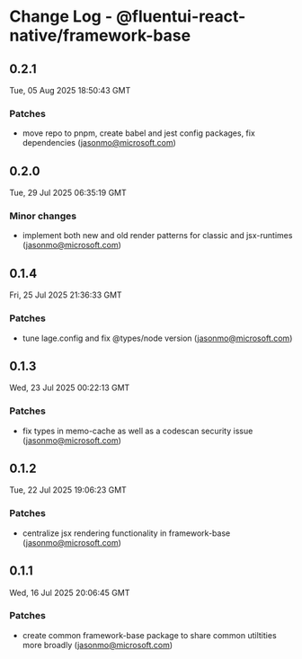 # Change Log - @fluentui-react-native/framework-base

<!-- This log was last generated on Tue, 05 Aug 2025 18:50:43 GMT and should not be manually modified. -->

<!-- Start content -->

## 0.2.1

Tue, 05 Aug 2025 18:50:43 GMT

### Patches

- move repo to pnpm, create babel and jest config packages, fix dependencies (jasonmo@microsoft.com)

## 0.2.0

Tue, 29 Jul 2025 06:35:19 GMT

### Minor changes

- implement both new and old render patterns for classic and jsx-runtimes (jasonmo@microsoft.com)

## 0.1.4

Fri, 25 Jul 2025 21:36:33 GMT

### Patches

- tune lage.config and fix @types/node version (jasonmo@microsoft.com)

## 0.1.3

Wed, 23 Jul 2025 00:22:13 GMT

### Patches

- fix types in memo-cache as well as a codescan security issue (jasonmo@microsoft.com)

## 0.1.2

Tue, 22 Jul 2025 19:06:23 GMT

### Patches

- centralize jsx rendering functionality in framework-base (jasonmo@microsoft.com)

## 0.1.1

Wed, 16 Jul 2025 20:06:45 GMT

### Patches

- create common framework-base package to share common utiltities more broadly (jasonmo@microsoft.com)
